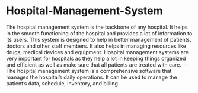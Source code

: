 # Hospital-Management-System
The hospital management system is the backbone of any hospital. It helps in the smooth functioning of the hospital and provides a lot of information to its users.  This system is designed to help in better management of patients, doctors and other staff members. It also helps in managing resources like drugs, medical devices and equipment.  Hospital management systems are very important for hospitals as they help a lot in keeping things organized and efficient as well as make sure that all patients are treated with care.  —  The hospital management system is a comprehensive software that manages the hospital’s daily operations. It can be used to manage the patient’s data, schedule, inventory, and billing.

